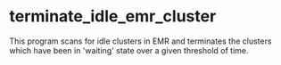 # terminate_idle_emr_cluster
This program scans for idle clusters in EMR and terminates the clusters which have been in 'waiting' state over a given threshold of time.
